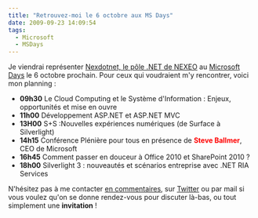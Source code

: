 ```yaml
---
title: "Retrouvez-moi le 6 octobre aux MS Days"
date: 2009-09-23 14:09:54
tags:
  - Microsoft
  - MSDays
---
```


Je viendrai représenter [Nexdotnet, le pôle .NET de NEXEO](http://nexdotnet.nexeo.fr/) au [Microsoft Days](http://www.microsoft.com/france/microsoft-days/) le 6 octobre prochain. Pour ceux qui voudraient m'y rencontrer, voici mon planning&nbsp;:

*   **09h30** Le Cloud Computing et le Système d'Information&nbsp;: Enjeux, opportunités et mise en ouvre
*   **11h00** Développement ASP.NET et ASP.NET MVC
*   **13H00** S+S&nbsp;:Nouvelles expériences numériques (de Surface à Silverlight)
*   **14h15** Conférence Plénière pour tous en présence de <span style="color: #ff0000">**Steve Ballmer**</span>, CEO de Microsoft
*   **16h45** Comment passer en douceur à Office 2010 et SharePoint 2010&nbsp;?
*   **18h00** Silverlight 3&nbsp;: nouveautés et scénarios entreprise avec .NET RIA Services

N'hésitez pas à me contacter [en commentaires](/2009/09/retrouvez-moi-le-6-octobre-aux-ms-days/), sur [Twitter](https://twitter.com/borisschapira) ou par mail si vous voulez qu'on se donne rendez-vous pour discuter là-bas, ou tout simplement une **invitation** !